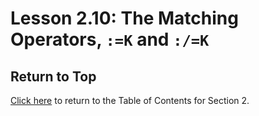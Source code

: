 # Lesson 2.10: The Matching Operators, `:=K` and `:/=K`

## Return to Top

[Click here](../README.md) to return to the Table of Contents for Section 2.
